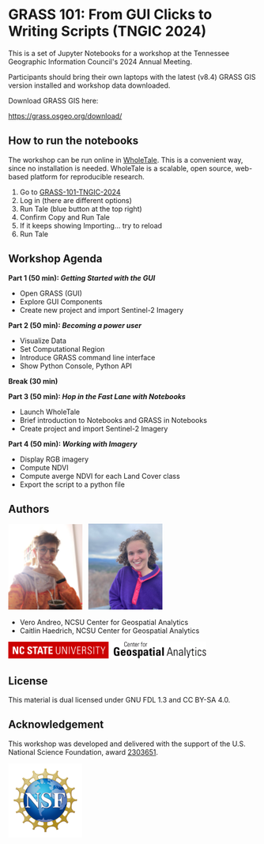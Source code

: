 # GRASS 101: From GUI Clicks to Writing Scripts (TNGIC 2024)

This is a set of Jupyter Notebooks for a workshop at the Tennessee Geographic Information Council's 2024 Annual Meeting.

Participants should bring their own laptops with the latest (v8.4) GRASS GIS version installed and workshop data downloaded.

Download GRASS GIS here:

https://grass.osgeo.org/download/

## How to run the notebooks
The workshop can be run online in [WholeTale](https://wholetale.org/). This is a convenient way, since no installation is needed. WholeTale is a scalable, open source, web-based platform for reproducible research.

1. Go to [GRASS-101-TNGIC-2024](https://dashboard.wholetale.org/run/660d7d20e15e7a4ab5294264)
2. Log in (there are different options)
3. Run Tale (blue button at the top right)
4. Confirm Copy and Run Tale
5. If it keeps showing Importing... try to reload
6. Run Tale

## Workshop Agenda

**Part 1 (50 min): _Getting Started with the GUI_**
- Open GRASS (GUI)
- Explore GUI Components
- Create new project and import Sentinel-2 Imagery

**Part 2 (50 min): _Becoming a power user_**
- Visualize Data
- Set Computational Region
- Introduce GRASS command line interface
- Show Python Console, Python API

**Break (30 min)**

**Part 3 (50 min): _Hop in the Fast Lane with Notebooks_**
- Launch WholeTale
- Brief introduction to Notebooks and GRASS in Notebooks
- Create project and import Sentinel-2 Imagery

**Part 4 (50 min): _Working with Imagery_**
- Display RGB imagery
- Compute NDVI
- Compute averge NDVI for each Land Cover class
- Export the script to a python file


## Authors
<p float="left">
<img src="img/Vero_Andreo.png" title="Vero Andreo" width=150>&nbsp;&nbsp;
<img src="img/Caitlin_Haedrich.png" title="Caitlin Haedrich" width=150>
</p>

* Vero Andreo, NCSU Center for Geospatial Analytics
* Caitlin Haedrich, NCSU Center for Geospatial Analytics

<img src="img/ncsu_cga.png" title="Center for Geospatial Analytics at NC State" width=400>

## License

This material is dual licensed under GNU FDL 1.3 and CC BY-SA 4.0.

## Acknowledgement
This workshop was developed and delivered with the support of the U.S. National Science Foundation, award [2303651](https://www.nsf.gov/awardsearch/showAward?AWD_ID=2303651).

<img src="img/NSF_logo.png" title="NSF" width=150>
